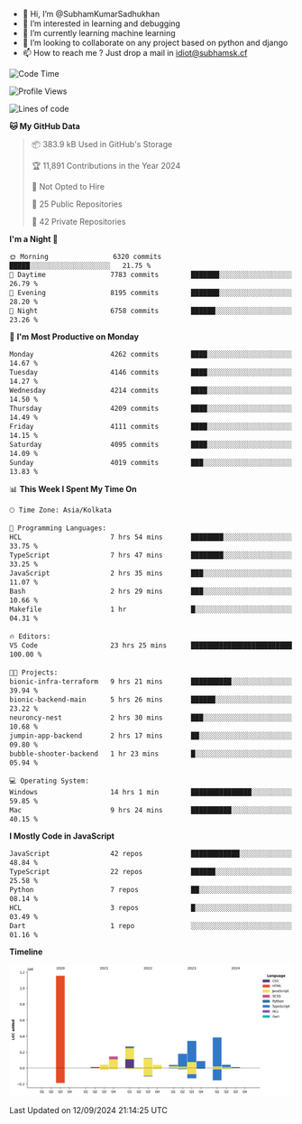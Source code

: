 - 👋 Hi, I’m @SubhamKumarSadhukhan
- 👀 I’m interested in learning and debugging
- 🌱 I’m currently learning machine learning
- 💞️ I’m looking to collaborate on any project based on python and django
- 📫 How to reach me ?
      Just drop a mail in idiot@subhamsk.cf

<!---
SubhamKumarSadhukhan/SubhamKumarSadhukhan is a ✨ special ✨ repository because its `README.md` (this file) appears on your GitHub profile.
You can click the Preview link to take a look at your changes.
--->


<!--START_SECTION:waka-->
![Code Time](http://img.shields.io/badge/Code%20Time-2%2C496%20hrs%209%20mins-blue)

![Profile Views](http://img.shields.io/badge/Profile%20Views-6-blue)

![Lines of code](https://img.shields.io/badge/From%20Hello%20World%20I%27ve%20Written-2.9%20million%20lines%20of%20code-blue)

**🐱 My GitHub Data** 

> 📦 383.9 kB Used in GitHub's Storage 
 > 
> 🏆 11,891 Contributions in the Year 2024
 > 
> 🚫 Not Opted to Hire
 > 
> 📜 25 Public Repositories 
 > 
> 🔑 42 Private Repositories 
 > 
**I'm a Night 🦉** 

```text
🌞 Morning                6320 commits        █████░░░░░░░░░░░░░░░░░░░░   21.75 % 
🌆 Daytime                7783 commits        ███████░░░░░░░░░░░░░░░░░░   26.79 % 
🌃 Evening                8195 commits        ███████░░░░░░░░░░░░░░░░░░   28.20 % 
🌙 Night                  6758 commits        ██████░░░░░░░░░░░░░░░░░░░   23.26 % 
```
📅 **I'm Most Productive on Monday** 

```text
Monday                   4262 commits        ████░░░░░░░░░░░░░░░░░░░░░   14.67 % 
Tuesday                  4146 commits        ████░░░░░░░░░░░░░░░░░░░░░   14.27 % 
Wednesday                4214 commits        ████░░░░░░░░░░░░░░░░░░░░░   14.50 % 
Thursday                 4209 commits        ████░░░░░░░░░░░░░░░░░░░░░   14.49 % 
Friday                   4111 commits        ████░░░░░░░░░░░░░░░░░░░░░   14.15 % 
Saturday                 4095 commits        ████░░░░░░░░░░░░░░░░░░░░░   14.09 % 
Sunday                   4019 commits        ███░░░░░░░░░░░░░░░░░░░░░░   13.83 % 
```


📊 **This Week I Spent My Time On** 

```text
🕑︎ Time Zone: Asia/Kolkata

💬 Programming Languages: 
HCL                      7 hrs 54 mins       ████████░░░░░░░░░░░░░░░░░   33.75 % 
TypeScript               7 hrs 47 mins       ████████░░░░░░░░░░░░░░░░░   33.25 % 
JavaScript               2 hrs 35 mins       ███░░░░░░░░░░░░░░░░░░░░░░   11.07 % 
Bash                     2 hrs 29 mins       ███░░░░░░░░░░░░░░░░░░░░░░   10.66 % 
Makefile                 1 hr                █░░░░░░░░░░░░░░░░░░░░░░░░   04.31 % 

🔥 Editors: 
VS Code                  23 hrs 25 mins      █████████████████████████   100.00 % 

🐱‍💻 Projects: 
bionic-infra-terraform   9 hrs 21 mins       ██████████░░░░░░░░░░░░░░░   39.94 % 
bionic-backend-main      5 hrs 26 mins       ██████░░░░░░░░░░░░░░░░░░░   23.22 % 
neuroncy-nest            2 hrs 30 mins       ███░░░░░░░░░░░░░░░░░░░░░░   10.68 % 
jumpin-app-backend       2 hrs 17 mins       ██░░░░░░░░░░░░░░░░░░░░░░░   09.80 % 
bubble-shooter-backend   1 hr 23 mins        █░░░░░░░░░░░░░░░░░░░░░░░░   05.94 % 

💻 Operating System: 
Windows                  14 hrs 1 min        ███████████████░░░░░░░░░░   59.85 % 
Mac                      9 hrs 24 mins       ██████████░░░░░░░░░░░░░░░   40.15 % 
```

**I Mostly Code in JavaScript** 

```text
JavaScript               42 repos            ████████████░░░░░░░░░░░░░   48.84 % 
TypeScript               22 repos            ██████░░░░░░░░░░░░░░░░░░░   25.58 % 
Python                   7 repos             ██░░░░░░░░░░░░░░░░░░░░░░░   08.14 % 
HCL                      3 repos             █░░░░░░░░░░░░░░░░░░░░░░░░   03.49 % 
Dart                     1 repo              ░░░░░░░░░░░░░░░░░░░░░░░░░   01.16 % 
```



**Timeline**

![Lines of Code chart](https://raw.githubusercontent.com/SubhamKumarSadhukhan/SubhamKumarSadhukhan/main/assets/bar_graph.png)


 Last Updated on 12/09/2024 21:14:25 UTC
<!--END_SECTION:waka-->
